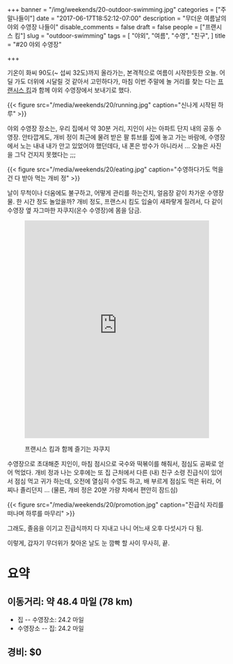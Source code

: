+++
banner = "/img/weekends/20-outdoor-swimming.jpg"
categories = ["주말나들이"]
date = "2017-06-17T18:52:12-07:00"
description = "무더운 여름날의 야외 수영장 나들이"
disable_comments = false
draft = false
people = ["프랜시스 킴"]
slug = "outdoor-swimming"
tags = [
    "야외",
    "여름",
    "수영",
    "친구",
]
title = "#20 야외 수영장"

+++

기온이 화씨 90도(~ 섭씨 32도)까지 올라가는, 본격적으로 여름이 시작한듯한 오늘.
어딜 가도 더위에 시달릴 것 같아서 고민하다가, 마침 이번 주말에 놀 거리를 찾는
다는 [프랜시스 킴](/people/프랜시스-킴)과 함께 야외 수영장에서
보내기로 했다.

<!--more-->

{{< figure
  src="/media/weekends/20/running.jpg"
  caption="신나게 시작된 하루" >}}

야외 수영장 장소는, 우리 집에서 약 30분 거리, 지인이 사는 아파트 단지 내의 
공동 수영장.
안타깝게도, 개비 정이 최근에 물려 받은 팔 튜브를 집에 놓고 가는 바람에,
수영장에서 노는 내내 내가 안고 있었어야 했던데다, 내 폰은 방수가 아니라서 … 
오늘은 사진을 그닥 건지지 못했다는 ;;; 

{{< figure
  src="/media/weekends/20/eating.jpg"
  caption="수영하다가도 먹을건 다 받아 먹는 개비 정" >}}

날이 무척이나 더움에도 불구하고, 어떻게 관리를 하는건지, 얼음장 같이 차가운
수영장 물.
한 시간 정도 놀았을까? 개비 정도, 프랜스시 킴도 입술이 새파랗게 질려서, 다 같이 
수영장 옆 자그마한 자쿠지(온수 수영장)에 몸을 담금.

<figure>
<div class="video-container">
<iframe width="100%" height="500"
src="https://www.youtube.com/embed/iGM4RnkK0As" frameborder="0"
allowfullscreen></iframe>
</div>
<figcaption>
<p>프랜시스 킴과 함께 즐기는 자쿠지</p>
</figcaption>
</figure>

수영장으로 초대해준 지인이, 마침 점시으로 국수와 떡볶이를 해줘서, 
점심도 공짜로 얻어 먹었다.
개비 정과 나는 오후에는 또 집 근처에서 다른 (내) 친구 소령 진급식이 있어서 
점심 먹고 귀가 하는데, 오전에 열심히 수영도 하고, 배 부르게 점심도 먹은 뒤라,
어찌나 졸리던지 … 
(물론, 개비 정은 20분 가량 차에서 편안히 잠드심)

{{< figure
  src="/media/weekends/20/promotion.jpg"
  caption="진급식 자리를 떠나며 하루를 마무리" >}}

그래도, 졸음을 이기고 진급식까지 다 지내고 나니 어느새 오후 다섯시가 다 됨. 

이렇게, 갑자기 무더위가 찾아온 날도 눈 깜빡 할 사이 무사히, 끝.

# 요약

## 이동거리: 약 48.4 마일 (78 km)

- 집 -- 수영장소: 24.2 마일
- 수영장소 -- 집: 24.2 마일

## 경비: $0

